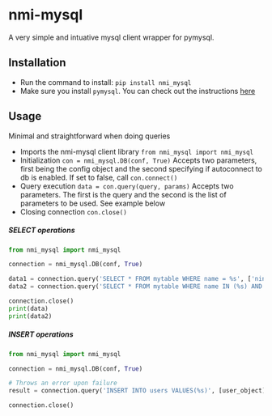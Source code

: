 nmi-mysql
=======================

A very simple and intuative mysql client wrapper for pymysql.

## Installation


- Run the command to install: `pip install nmi_mysql`
- Make sure you install `pymysql`. You can check out the instructions [here](http://www.pymysql.org/)

## Usage
Minimal and straightforward when doing queries
- Imports the nmi-mysql client library
`from nmi_mysql import nmi_mysql`
- Initialization
`con = nmi_mysql.DB(conf, True)`
Accepts two parameters, first being the config object and the second specifying if autoconnect to db is enabled. If set to false, call `con.connect()` 
- Query execution
`data = con.query(query, params)`
Accepts two parameters. The first is the query and the second is the list of parameters to be used. See example below
- Closing connection
`con.close()`


##### SELECT operations
```python
from nmi_mysql import nmi_mysql

connection = nmi_mysql.DB(conf, True)

data1 = connection.query('SELECT * FROM mytable WHERE name = %s', ['ninz'])
data2 = connection.query('SELECT * FROM mytable WHERE name IN (%s) AND age = %s', [['john', 'doe'], 10])

connection.close()
print(data)
print(data2)

```

##### INSERT operations
```python
from nmi_mysql import nmi_mysql

connection = nmi_mysql.DB(conf, True)

# Throws an error upon failure
result = connection.query('INSERT INTO users VALUES(%s)', [user_object])

connection.close()
```